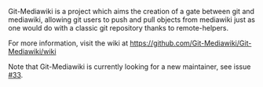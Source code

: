 Git-Mediawiki is a project which aims the creation of a gate
between git and mediawiki, allowing git users to push and pull
objects from mediawiki just as one would do with a classic git
repository thanks to remote-helpers.

For more information, visit the wiki at
https://github.com/Git-Mediawiki/Git-Mediawiki/wiki

Note that Git-Mediawiki is currently looking for a new maintainer, see issue [#33](https://github.com/Git-Mediawiki/Git-Mediawiki/issues/33).
